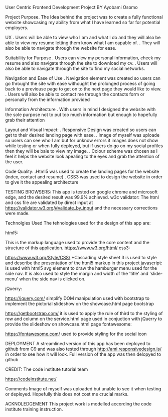 User Centric Frontend Development Project
BY Ayobami Osomo

Project Purpose.
The Idea behind the project was to create a fully functional website showcasing my ability from what I have learned so far for potential employers.

  UX
  . Users will be able to view who I am and what I do and they will also be able to view my resume letting them know what I am capable of. 
  . They will also be able to navigate through the website for ease.
  
 Suitability for Purpose
  . Users can view my personal information, check my resume and also navigate through the site to download my cv.
  . Users will also be able to navigate through the site to find my social networks.
  
 Navigation and Ease of Use
  . Navigation element was created so users can go throught the site with ease withought the prolonged process of going back to a previouse page to get on to the next page they would like to view.
  . Users will also be able to contact me through the contacts form or personally from the information provided 
 
 Information Architecture
  . With users in mind I designed the website with the sole purpose not to put too much information but enough to hopefully grab their attention
  
 Layout and Visual Impact:
  . Responsive Design was created so users can get to their desired landing page with ease.
  . Image of myself was uploade so users can see who I am but for unknow errors it images does not show while testing or when fully deployed, 
   but if users do go on my social profiles then they will be bale to view my image.
  . Colour scheme was chosen as I feel it helps the website look apealing to the eyes and grab the attention of the user.
  
 Code Quality:
  .Html5 was used to create the landing pages for the website (index, contact and resume)
  . CSS3 was used to design the website in order to give it the appealing architecture 

TESTING
BROWSERS: This app is tested on google chrome and microsoft edge, and the desired result was 99.9% achieved.
w3c validator: The html and css file are validated by direct input at https://validator.w3.org/#validate_by_input and the necessary corrections were made.

Technolgies Used
 The tehnologies used for the design of this app are:

html5:

This is the markup language used to provide the core content and the structure of this application.
https://www.w3.org/html/
css3:

https://www.w3.org/Style/CSS/ +Cascading style sheet 3 is used to style and describe the presentation of the html5 markup in this project
javascript: Is used with html5 svg element to draw the hamburger menu used for the side nav. It is also used to style the margin and width of the 'title' and 'slide-menu' when the side nav is clicked on.

jQuerry:

https://jquery.com/
simplify DOM manipulation
used with bootstrap to implement the pictorial slideshow on the showcase.html page
bootstrap

https://getbootstrap.com/
it is used to apply the rule of third to the styling of row and column on the service.html page
used in conjuction with jQuerry to provide the slideshow on showcase.html page
fontawesome:

https://fontawesome.com/
used to provide styling for the social icon

DEPLOYMENT
A streamlined version of this app has been deployed to github from C9 and was also tested through http://ami.responsivedesign.is/ in order to see how it will look.
Full version of the app was then delopyed to github

CREDIT:
The code institute tutorial team

https://codeinstitute.net/

Comments
Image of myself was uploaded but unable to see it when testing or deployed. Hopefully this does not cost me crucial marks.

ACKNOLEDGEMENT
This project work is modelled according the code institute training instruction.
